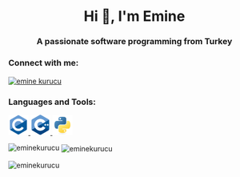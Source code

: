 <h1 align="center">Hi 👋, I'm Emine</h1>
<h3 align="center">A passionate software programming from Turkey</h3>

<h3 align="left">Connect with me:</h3>
<p align="left">
<a href="https://linkedin.com/in/emi̇ne kurucu" target="blank"><img align="center" src="https://raw.githubusercontent.com/rahuldkjain/github-profile-readme-generator/master/src/images/icons/Social/linked-in-alt.svg" alt="emi̇ne kurucu" height="30" width="40" /></a>
</p>

<h3 align="left">Languages and Tools:</h3>
<p align="left"> <a href="https://www.cprogramming.com/" target="_blank" rel="noreferrer"> <img src="https://raw.githubusercontent.com/devicons/devicon/master/icons/c/c-original.svg" alt="c" width="40" height="40"/> </a> <a href="https://www.w3schools.com/cpp/" target="_blank" rel="noreferrer"> <img src="https://raw.githubusercontent.com/devicons/devicon/master/icons/cplusplus/cplusplus-original.svg" alt="cplusplus" width="40" height="40"/> </a> <a href="https://www.python.org" target="_blank" rel="noreferrer"> <img src="https://raw.githubusercontent.com/devicons/devicon/master/icons/python/python-original.svg" alt="python" width="40" height="40"/> </a> </p>

<p><img align="left" src="https://github-readme-stats.vercel.app/api/top-langs?username=eminekurucu&show_icons=true&locale=en&layout=compact" alt="eminekurucu" /></p>

<p>&nbsp;<img align="center" src="https://github-readme-stats.vercel.app/api?username=eminekurucu&show_icons=true&locale=en" alt="eminekurucu" /></p>

<p><img align="center" src="https://github-readme-streak-stats.herokuapp.com/?user=eminekurucu&" alt="eminekurucu" /></p>
